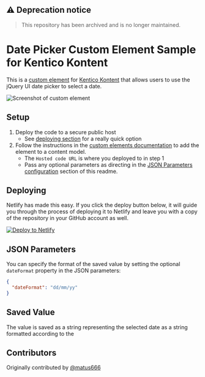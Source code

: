 ## :warning: Deprecation notice
> This repository has been archived and is no longer maintained.

# Date Picker Custom Element Sample for Kentico Kontent

This is a [custom element](https://kontent.ai/learn/tutorials/develop-apps/integrate/content-editing-extensions) for [Kentico Kontent](https://kontent.ai) that allows users to use the jQuery UI date picker to select a date.

![Screenshot of custom element](DatePicker.gif)

## Setup

1. Deploy the code to a secure public host
    * See [deploying section](#Deploying) for a really quick option
1. Follow the instructions in the [custom elements documentation](https://kontent.ai/learn/tutorials/develop-apps/integrate/content-editing-extensions#a-displaying-your-custom-editor-in-kontent) to add the element to a content model.
    * The `Hosted code URL` is where you deployed to in step 1
    * Pass any optional parameters as directing in the [JSON Parameters configuration](#json-parameters) section of this readme.

## Deploying

Netlify has made this easy. If you click the deploy button below, it will guide you through the process of deploying it to Netlify and leave you with a copy of the repository in your GitHub account as well.

[![Deploy to Netlify](https://www.netlify.com/img/deploy/button.svg)](https://app.netlify.com/start/deploy?repository=https://github.com/Kentico/kontent-custom-element-sample-date-picker)

## JSON Parameters

You can specify the format of the saved value by setting the optional `dateFormat` property in the JSON parameters:

```Json
{
  "dateFormat": "dd/mm/yy"
}
```

## Saved Value

The value is saved as a string representing the selected date as a string formatted according to the

## Contributors

Originally contributed by [@matus666](https://github.com/matus666/)
